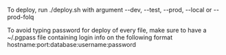 To deploy, run ./deploy.sh with argument --dev, --test, --prod, --local or --prod-folq

To avoid typing password for deploy of every file, make sure to have a ~/.pgpass file containing login info on the following format hostname:port:database:username:password
